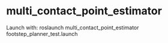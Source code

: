 # multi_contact_point_estimator


Launch with:
roslaunch multi_contact_point_estimator footstep_planner_test.launch